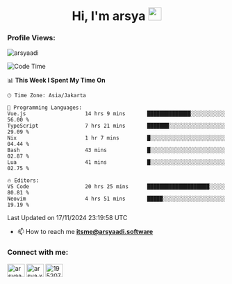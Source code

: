 <h1 align="center">Hi, I'm arsya 
  <img src="https://media.giphy.com/media/hvRJCLFzcasrR4ia7z/giphy.gif" width="30px"/>
</h1>

<p align="left"> <h3>Profile Views:</h3> <img src="https://komarev.com/ghpvc/?username=arsyaadi&label=Profile%20views&color=0e75b6&style=flat" alt="arsyaadi" /> </p>

<!--START_SECTION:waka-->
![Code Time](http://img.shields.io/badge/Code%20Time-3%2C400%20hrs%2049%20mins-blue)

📊 **This Week I Spent My Time On** 

```text
🕑︎ Time Zone: Asia/Jakarta

💬 Programming Languages: 
Vue.js                   14 hrs 9 mins       ██████████████░░░░░░░░░░░   56.00 % 
TypeScript               7 hrs 21 mins       ███████░░░░░░░░░░░░░░░░░░   29.09 % 
Nix                      1 hr 7 mins         █░░░░░░░░░░░░░░░░░░░░░░░░   04.44 % 
Bash                     43 mins             █░░░░░░░░░░░░░░░░░░░░░░░░   02.87 % 
Lua                      41 mins             █░░░░░░░░░░░░░░░░░░░░░░░░   02.75 % 

🔥 Editors: 
VS Code                  20 hrs 25 mins      ████████████████████░░░░░   80.81 % 
Neovim                   4 hrs 51 mins       █████░░░░░░░░░░░░░░░░░░░░   19.19 % 
```


 Last Updated on 17/11/2024 23:19:58 UTC
<!--END_SECTION:waka-->

- 📫 How to reach me **itsme@arsyaadi.software**


<h3 align="left">Connect with me:</h3>
<p align="left">
<a href="https://linkedin.com/in/arsyaadi" target="blank"><img align="center" src="https://raw.githubusercontent.com/rahuldkjain/github-profile-readme-generator/master/src/images/icons/Social/linked-in-alt.svg" alt="arsyaadi" height="30" width="40" /></a>
<a href="https://fb.com/arsya.xkz" target="blank"><img align="center" src="https://raw.githubusercontent.com/rahuldkjain/github-profile-readme-generator/master/src/images/icons/Social/facebook.svg" alt="arsya.xkz" height="30" width="40" /></a>
<a href="https://stackoverflow.com/users/19520749" target="blank"><img align="center" src="https://raw.githubusercontent.com/rahuldkjain/github-profile-readme-generator/master/src/images/icons/Social/stack-overflow.svg" alt="19520749" height="30" width="40" /></a>
</p>
